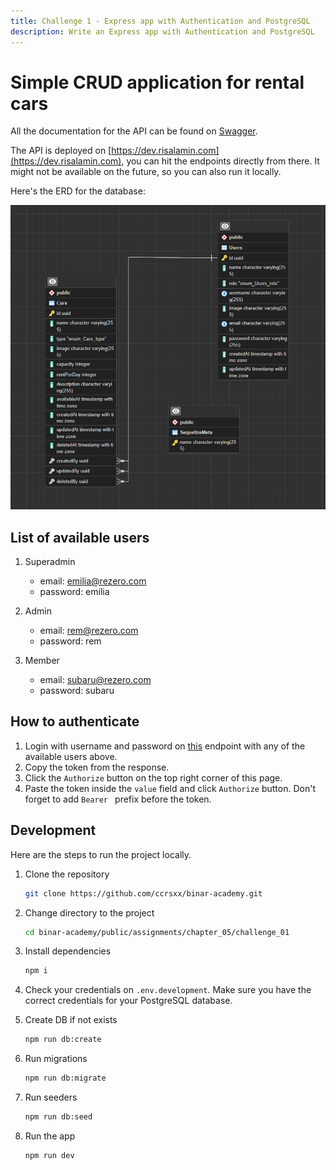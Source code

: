 ```yaml
---
title: Challenge 1 - Express app with Authentication and PostgreSQL
description: Write an Express app with Authentication and PostgreSQL
---
```


# Simple CRUD application for rental cars

All the documentation for the API can be found on [Swagger](https://dev.risalamin.com/docs).

The API is deployed on [https://dev.risalamin.com](https://dev.risalamin.com), you can hit the endpoints directly from there. It might not be available on the future, so you can also run it locally.

Here's the ERD for the database:

<p align='center'>
  <img src='./.github/assets/erd.png' />
</p>

## List of available users

1. Superadmin

   - email: emilia@rezero.com
   - password: emilia

1. Admin

   - email: rem@rezero.com
   - password: rem

1. Member

   - email: subaru@rezero.com
   - password: subaru

## How to authenticate

1. Login with username and password on [this](#/auth/login) endpoint with any of the available users above.
1. Copy the token from the response.
1. Click the `Authorize` button on the top right corner of this page.
1. Paste the token inside the `value` field and click `Authorize` button. Don't forget to add `Bearer ` prefix before the token.

## Development

Here are the steps to run the project locally.

1. Clone the repository

   ```bash
   git clone https://github.com/ccrsxx/binar-academy.git
   ```

1. Change directory to the project

   ```bash
   cd binar-academy/public/assignments/chapter_05/challenge_01
   ```

1. Install dependencies

   ```bash
   npm i
   ```

1. Check your credentials on `.env.development`. Make sure you have the correct credentials for your PostgreSQL database.

1. Create DB if not exists

   ```bash
   npm run db:create
   ```

1. Run migrations

   ```bash
   npm run db:migrate
   ```

1. Run seeders

   ```bash
   npm run db:seed
   ```

1. Run the app

   ```bash
   npm run dev
   ```
